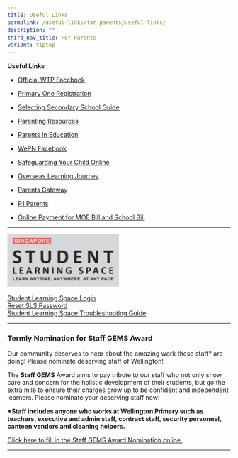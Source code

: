 ```yaml
---
title: Useful Links
permalink: /useful-links/for-parents/useful-links/
description: ""
third_nav_title: For Parents
variant: tiptap
---
```

<p><strong>Useful Links</strong>
</p>
<ul data-tight="true" class="tight">
<li>
<p><a href="https://www.facebook.com/wellingtonprisg" rel="noopener noreferrer nofollow" target="_blank">Official WTP Facebook</a>
</p>
</li>
<li>
<p><a href="https://www.moe.gov.sg/primary/p1-registration" rel="noopener noreferrer nofollow" target="_blank">Primary One Registration</a>
</p>
</li>
<li>
<p><a href="https://www.moe.gov.sg/secondary/s1-posting/how-to-choose" rel="noopener noreferrer nofollow" target="_blank">Selecting Secondary School Guide</a>
</p>
</li>
<li>
<p><a href="https://wtpparentingresources.weebly.com/" rel="noopener noreferrer nofollow" target="_blank">Parenting Resources</a>
</p>
</li>
<li>
<p><a href="https://www.moe.gov.sg/parentkit" rel="noopener noreferrer nofollow" target="_blank">Parents In Education</a>
</p>
</li>
<li>
<p><a href="https://www.facebook.com/pages/Wellington-Parents-Network-WePN/246348102079989" rel="noopener noreferrer nofollow" target="_blank">WePN Facebook</a>
</p>
</li>
<li>
<p><a href="http://schoolbag.sg/story/safeguarding-your-child-online" rel="noopener noreferrer nofollow" target="_blank">Safeguarding Your Child Online</a>
</p>
</li>
<li>
<p><a href="/files/FAQs%20for%20Parents.pdf" rel="noopener noreferrer nofollow" target="_blank">Overseas Learning Journey</a>
</p>
</li>
<li>
<p><a href="/files/PG%20one-time%20onboard.pdf" rel="noopener noreferrer nofollow" target="_blank">Parents Gateway</a>
</p>
</li>
<li>
<p><a href="https://sites.google.com/moe.edu.sg/p1parentswtp/home" rel="noopener noreferrer nofollow" target="_blank">P1 Parents</a>
</p>
</li>
<li>
<p><a href="/useful-links/for-parents/moeschoolbill/" rel="noopener noreferrer nofollow" target="_blank">Online Payment for MOE Bill and School Bill</a>
</p>
</li>
</ul>
<hr>
<div class="isomer-image-wrapper">
<img style="width:50%" height="auto" width="100%" src="/images/WTP_SLS.png">
</div>
<p><a href="https://vle.learning.moe.edu.sg/login" rel="noopener noreferrer nofollow" target="_blank">Student Learning Space Login</a> 
<br><a href="https://www.learning.moe.edu.sg/login-troubleshooting/authentication/reset-sls-password-student/" rel="noopener noreferrer nofollow" target="_blank">Reset SLS Password</a> 
<br><a href="/useful-links/for-students/student-learning-space" rel="noopener noreferrer nofollow" target="_blank">Student Learning Space Troubleshooting Guide</a>
</p>
<hr>
<h3>Termly Nomination for Staff GEMS Award</h3>
<p>Our community deserves to hear about the amazing work these staff* are
doing! Please nominate deserving staff of Wellington!&nbsp;</p>
<p>The&nbsp;<strong>Staff GEMS</strong>&nbsp;Award aims to pay tribute to
our staff who not only show care and concern for the holistic development
of their students, but go the extra mile to ensure their charges grow up
to be confident and independent learners. Please nominate your deserving
staff now!&nbsp;</p>
<p><strong>*Staff includes&nbsp;anyone&nbsp;who works at Wellington Primary such as teachers, executive and admin staff, contract staff, security personnel, canteen vendors and cleaning helpers.</strong>&nbsp;</p>
<p><a href="https://for.edu.sg/wellingtonps-gems" rel="noopener noreferrer nofollow" target="_blank">Click here to fill in the Staff GEMS Award Nomination online.</a>
</p>
<hr>
<p></p>